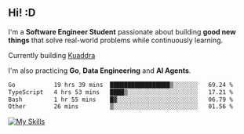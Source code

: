 ## Hi! :D

I'm a **Software Engineer Student** passionate about building **good new things** that solve real-world problems while continuously learning.

Currently building [Kuaddra](https://kuaddra.com)

I'm also practicing **Go**, **Data Engineering** and **AI Agents**.

<!--START_SECTION:waka-->

```txt
Go           19 hrs 39 mins  █████████████████▒░░░░░░░   69.24 %
TypeScript   4 hrs 53 mins   ████▒░░░░░░░░░░░░░░░░░░░░   17.21 %
Bash         1 hr 55 mins    █▓░░░░░░░░░░░░░░░░░░░░░░░   06.79 %
Other        26 mins         ▒░░░░░░░░░░░░░░░░░░░░░░░░   01.56 %
```

<!--END_SECTION:waka-->
[![My Skills](https://skillicons.dev/icons?i=py,go,java,aws,js,docker,linux)](https://skillicons.dev)
